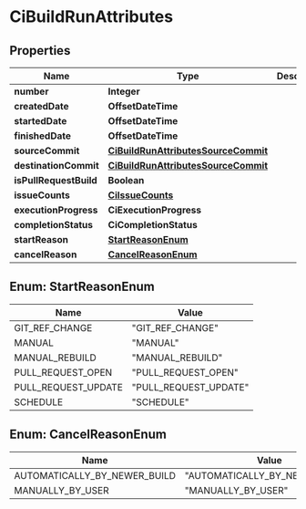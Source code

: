 

# CiBuildRunAttributes


## Properties

| Name | Type | Description | Notes |
|------------ | ------------- | ------------- | -------------|
|**number** | **Integer** |  |  [optional] |
|**createdDate** | **OffsetDateTime** |  |  [optional] |
|**startedDate** | **OffsetDateTime** |  |  [optional] |
|**finishedDate** | **OffsetDateTime** |  |  [optional] |
|**sourceCommit** | [**CiBuildRunAttributesSourceCommit**](CiBuildRunAttributesSourceCommit.md) |  |  [optional] |
|**destinationCommit** | [**CiBuildRunAttributesSourceCommit**](CiBuildRunAttributesSourceCommit.md) |  |  [optional] |
|**isPullRequestBuild** | **Boolean** |  |  [optional] |
|**issueCounts** | [**CiIssueCounts**](CiIssueCounts.md) |  |  [optional] |
|**executionProgress** | **CiExecutionProgress** |  |  [optional] |
|**completionStatus** | **CiCompletionStatus** |  |  [optional] |
|**startReason** | [**StartReasonEnum**](#StartReasonEnum) |  |  [optional] |
|**cancelReason** | [**CancelReasonEnum**](#CancelReasonEnum) |  |  [optional] |



## Enum: StartReasonEnum

| Name | Value |
|---- | -----|
| GIT_REF_CHANGE | &quot;GIT_REF_CHANGE&quot; |
| MANUAL | &quot;MANUAL&quot; |
| MANUAL_REBUILD | &quot;MANUAL_REBUILD&quot; |
| PULL_REQUEST_OPEN | &quot;PULL_REQUEST_OPEN&quot; |
| PULL_REQUEST_UPDATE | &quot;PULL_REQUEST_UPDATE&quot; |
| SCHEDULE | &quot;SCHEDULE&quot; |



## Enum: CancelReasonEnum

| Name | Value |
|---- | -----|
| AUTOMATICALLY_BY_NEWER_BUILD | &quot;AUTOMATICALLY_BY_NEWER_BUILD&quot; |
| MANUALLY_BY_USER | &quot;MANUALLY_BY_USER&quot; |



